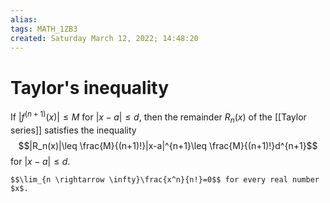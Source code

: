 ```yaml
---
alias: 
tags: MATH_1ZB3
created: Saturday March 12, 2022; 14:48:20 
---
```

# Taylor's inequality
If $|f^{(n+1)}(x)|\leq M$ for $|x-a|\leq d$, then the remainder $R_n(x)$ of the [[Taylor series]] satisfies the inequality
$$|R_n(x)|\leq \frac{M}{(n+1)!}|x-a|^{n+1}\leq \frac{M}{(n+1)!}d^{n+1}$$
for $|x-a|\leq d$. 

```ad-tip
$$\lim_{n \rightarrow \infty}\frac{x^n}{n!}=0$$ for every real number $x$. 
```